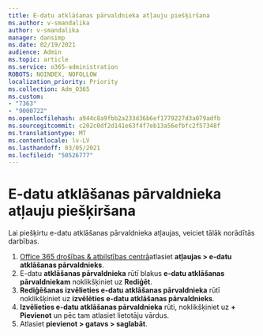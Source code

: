 ```yaml
---
title: E-datu atklāšanas pārvaldnieka atļauju piešķiršana
ms.author: v-smandalika
author: v-smandalika
manager: dansimp
ms.date: 02/19/2021
audience: Admin
ms.topic: article
ms.service: o365-administration
ROBOTS: NOINDEX, NOFOLLOW
localization_priority: Priority
ms.collection: Adm_O365
ms.custom:
- "7363"
- "9000722"
ms.openlocfilehash: a944c8a9fbb2a233d36b6ef1779227d3a079adfb
ms.sourcegitcommit: c202c0df2d141e63f4f7eb13a56efbfc2f57348f
ms.translationtype: MT
ms.contentlocale: lv-LV
ms.lasthandoff: 03/05/2021
ms.locfileid: "50526777"
---
```

# <a name="assign-ediscovery-manager-permissions"></a>E-datu atklāšanas pārvaldnieka atļauju piešķiršana

Lai piešķirtu e-datu atklāšanas pārvaldnieka atļaujas, veiciet tālāk norādītās darbības.

1. [Office 365 drošības & atbilstības centrā](https://sip.protection.office.com/)atlasiet **atļaujas > e-datu atklāšanas pārvaldnieks**.
2. E-datu **atklāšanas pārvaldnieka** rūtī blakus **e-datu atklāšanas pārvaldniekam** noklikšķiniet uz **Rediģēt**.
3. **Rediģēšanas izvēlieties e-datu atklāšanas pārvaldnieka** rūtī noklikšķiniet uz **izvēlēties e-datu atklāšanas pārvaldnieks**.
4. **Izvēlieties e-datu atklāšanas pārvaldnieka** rūti, noklikšķiniet uz **+ Pievienot** un pēc tam atlasiet lietotāju vārdus.
5. Atlasiet **pievienot > gatavs > saglabāt**.